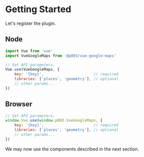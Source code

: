 # Getting Started
Let's register the plugin.

## Node
```js
import Vue from 'vue'
import VueGoogleMaps from '@p803/vue-google-maps'

// Set API parameters.
Vue.use(VueGoogleMaps, {
    key: '{key}',                      // required
    libraries: ['places', 'geometry'], // optional
    // other params...
})
```

## Browser
```js
// Set API parameters.
window.Vue.use(window.p803.VueGoogleMaps, {
    key: '{key}',                      // required
    libraries: ['places', 'geometry'], // optional
    // other params...
})
```

We may now use the components described in the next section.
